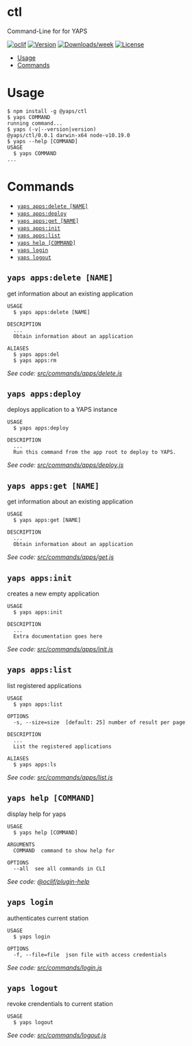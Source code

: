 ctl
===

Command-Line for for YAPS

[![oclif](https://img.shields.io/badge/cli-oclif-brightgreen.svg)](https://oclif.io)
[![Version](https://img.shields.io/npm/v/ctl.svg)](https://npmjs.org/package/ctl)
[![Downloads/week](https://img.shields.io/npm/dw/ctl.svg)](https://npmjs.org/package/ctl)
[![License](https://img.shields.io/npm/l/ctl.svg)](https://github.com/fonoster/yaps/blob/master/package.json)

<!-- toc -->
* [Usage](#usage)
* [Commands](#commands)
<!-- tocstop -->
# Usage
<!-- usage -->
```sh-session
$ npm install -g @yaps/ctl
$ yaps COMMAND
running command...
$ yaps (-v|--version|version)
@yaps/ctl/0.0.1 darwin-x64 node-v10.19.0
$ yaps --help [COMMAND]
USAGE
  $ yaps COMMAND
...
```
<!-- usagestop -->
# Commands
<!-- commands -->
* [`yaps apps:delete [NAME]`](#yaps-appsdelete-name)
* [`yaps apps:deploy`](#yaps-appsdeploy)
* [`yaps apps:get [NAME]`](#yaps-appsget-name)
* [`yaps apps:init`](#yaps-appsinit)
* [`yaps apps:list`](#yaps-appslist)
* [`yaps help [COMMAND]`](#yaps-help-command)
* [`yaps login`](#yaps-login)
* [`yaps logout`](#yaps-logout)

## `yaps apps:delete [NAME]`

get information about an existing application

```
USAGE
  $ yaps apps:delete [NAME]

DESCRIPTION
  ...
  Obtain information about an application

ALIASES
  $ yaps apps:del
  $ yaps apps:rm
```

_See code: [src/commands/apps/delete.js](https://github.com/fonoster/yaps/blob/v0.0.1/src/commands/apps/delete.js)_

## `yaps apps:deploy`

deploys application to a YAPS instance

```
USAGE
  $ yaps apps:deploy

DESCRIPTION
  ...
  Run this command from the app root to deploy to YAPS.
```

_See code: [src/commands/apps/deploy.js](https://github.com/fonoster/yaps/blob/v0.0.1/src/commands/apps/deploy.js)_

## `yaps apps:get [NAME]`

get information about an existing application

```
USAGE
  $ yaps apps:get [NAME]

DESCRIPTION
  ...
  Obtain information about an application
```

_See code: [src/commands/apps/get.js](https://github.com/fonoster/yaps/blob/v0.0.1/src/commands/apps/get.js)_

## `yaps apps:init`

creates a new empty application

```
USAGE
  $ yaps apps:init

DESCRIPTION
  ...
  Extra documentation goes here
```

_See code: [src/commands/apps/init.js](https://github.com/fonoster/yaps/blob/v0.0.1/src/commands/apps/init.js)_

## `yaps apps:list`

list registered applications

```
USAGE
  $ yaps apps:list

OPTIONS
  -s, --size=size  [default: 25] number of result per page

DESCRIPTION
  ...
  List the registered applications

ALIASES
  $ yaps apps:ls
```

_See code: [src/commands/apps/list.js](https://github.com/fonoster/yaps/blob/v0.0.1/src/commands/apps/list.js)_

## `yaps help [COMMAND]`

display help for yaps

```
USAGE
  $ yaps help [COMMAND]

ARGUMENTS
  COMMAND  command to show help for

OPTIONS
  --all  see all commands in CLI
```

_See code: [@oclif/plugin-help](https://github.com/oclif/plugin-help/blob/v2.2.3/src/commands/help.ts)_

## `yaps login`

authenticates current station

```
USAGE
  $ yaps login

OPTIONS
  -f, --file=file  json file with access credentials
```

_See code: [src/commands/login.js](https://github.com/fonoster/yaps/blob/v0.0.1/src/commands/login.js)_

## `yaps logout`

revoke crendentials to current station

```
USAGE
  $ yaps logout
```

_See code: [src/commands/logout.js](https://github.com/fonoster/yaps/blob/v0.0.1/src/commands/logout.js)_
<!-- commandsstop -->
